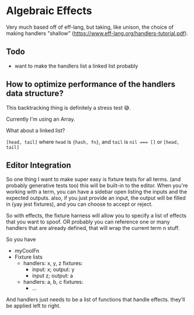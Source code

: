 # Algebraic Effects

Very much based off of eff-lang, but taking, like unison, the choice of making handlers "shallow" (https://www.eff-lang.org/handlers-tutorial.pdf).



## Todo

- want to make the handlers list a linked list probably



## How to optimize performance of the handlers data structure?

This backtracking thing is definitely a stress test 😅.

Currently I'm using an Array.

What about a linked list?

`[head, tail]` where `head` is `{hash, fn}`, and `tail` is `nil === []` or `[head, tail]`



## Editor Integration

So one thing I want to make super easy is fixture tests for all terms.
(and probably generative tests too)
this will be built-in to the editor.
When you're working with a term, you can have a sidebar open listing the inputs and the expected outputs.
also, if you just provide an input, the output will be filled in (yay jest fixtures), and you can choose to accept or reject.

So with effects, the fixture harness will allow you to specify a list of effects that you want to spoof.
OR probably you can reference one or many handlers that are already defined, that will wrap the current term n stuff.

So you have
- myCoolFn
- Fixture lists
    - handlers: x, y, z
      fixtures:
      - input: x; output: y
      - input z;  output: a
    - handlers: a, b, c
      fixtures:
      - ...

And handlers just needs to be a list of functions that handle effects. they'll be applied left to right.


